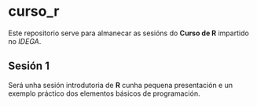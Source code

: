 # curso_r
Este repositorio serve para almanecar as sesións do **Curso de R** impartido no *IDEGA*.

## Sesión 1

Será unha sesión introdutoria de **R** cunha pequena presentación e un exemplo práctico dos elementos básicos de programación.
